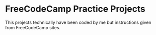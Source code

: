 # FreeCodeCamp Practice Projects
This projects technically have been coded by me but instructions given from FreeCodeCamp sites.